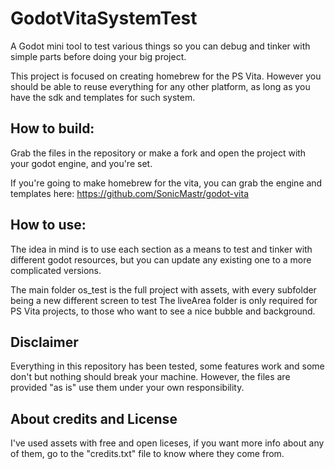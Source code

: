 # GodotVitaSystemTest
A Godot mini tool to test various things so you can debug and tinker with simple parts before doing your big project.

This project is focused on creating homebrew for the PS Vita. However you should be able to reuse everything for any other platform, as long as you have the sdk and templates for such system.

## How to build:
Grab the files in the repository or make a fork and open the project with your godot engine, and you're set.

If you're going to make homebrew for the vita, you can grab the engine and templates here: https://github.com/SonicMastr/godot-vita

## How to use:
The idea in mind is to use each section as a means to test and tinker with different godot resources, but you can update any existing one to a more complicated versions.

The main folder os_test is the full project with assets, with every subfolder being a new different screen to test
The liveArea folder is only required for PS Vita projects, to those who want to see a nice bubble and background.

## Disclaimer
Everything in this repository has been tested, some features work and some don't but nothing should break your machine. However, the files are provided "as is" use them under your own responsibility.

## About credits and License
I've used assets with free and open liceses, if you want more info about any of them, go to the "credits.txt" file to know where they come from.
